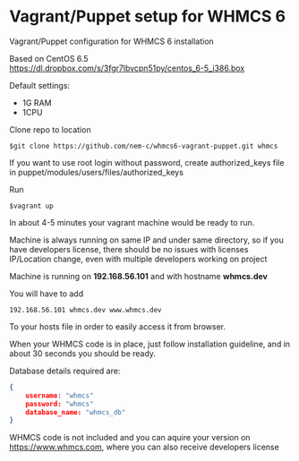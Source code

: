 # Vagrant/Puppet setup for WHMCS 6
Vagrant/Puppet configuration for WHMCS 6 installation

Based on CentOS 6.5 <br/>
https://dl.dropbox.com/s/3fgr7lbvcpn51py/centos_6-5_i386.box

Default settings:
<ul>
    <li>1G RAM</li>
    <li>1CPU</li>
</ul>

Clone repo to location<br/>
```
$git clone https://github.com/nem-c/whmcs6-vagrant-puppet.git whmcs
```
If you want to use root login without password, create authorized_keys file in puppet/modules/users/files/authorized_keys

Run<br/>
```
$vagrant up
```

In about 4-5 minutes your vagrant machine would be ready to run.

Machine is always running on same IP and under same directory, so if you have developers license,
there should be no issues with licenses IP/Location change, even with multiple developers working on project

Machine is running on <b>192.168.56.101</b> and with hostname <b>whmcs.dev</b>

You will have to add 
```
192.168.56.101 whmcs.dev www.whmcs.dev
```
To your hosts file in order to easily access it from browser.

When your WHMCS code is in place, just follow installation guideline, and in about 30 seconds you should be ready.

Database details required are:
```json
{
    username: "whmcs"
    password: "whmcs"
    database_name: "whmcs_db"
}
```

WHMCS code is not included and you can aquire your version on https://www.whmcs.com, where you can also receive
developers license